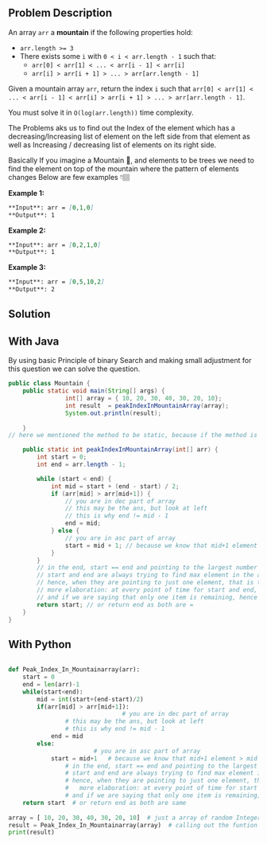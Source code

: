 ## Problem Description

An array `arr` a **mountain** if the following properties hold:

- `arr.length >= 3`
- There exists some `i` with `0 < i < arr.length - 1` such that:
    - `arr[0] < arr[1] < ... < arr[i - 1] < arr[i]`
    - `arr[i] > arr[i + 1] > ... > arr[arr.length - 1]`

Given a mountain array `arr`, return the index `i` such that `arr[0] < arr[1] < ... < arr[i - 1] < arr[i] > arr[i + 1] > ... > arr[arr.length - 1]`.

You must solve it in `O(log(arr.length))` time complexity.

The Problems aks us to find out the Index of the element which has a decreasing/Increasing list of element on the left side from that element as well as Increasing / decreasing list of elements on its right side.

Basically If you imagine a Mountain 🗻, and elements to be trees we need to find the element on top of the mountain where the pattern of elements changes Below are few examples 👇🏽

**Example 1:**

```markdown
**Input**: arr = [0,1,0]
**Output**: 1
```

**Example 2:**

```markdown
**Input**: arr = [0,2,1,0]
**Output**: 1
```

**Example 3:**

```markdown
**Input**: arr = [0,5,10,2]
**Output**: 2
```

## Solution

## With Java

By using basic Principle of binary Search and making small adjustment for this question we can solve the question.

```java
public class Mountain {
    public static void main(String[] args) {
				int[] array = { 10, 20, 30, 40, 30, 20, 10};
				int result  = peakIndexInMountainArray(array);
				System.out.println(result);
					
    }
// here we mentioned the method to be static, because if the method is static we can access that method without an object(i.e , we can access the method directly with its name).

    public static int peakIndexInMountainArray(int[] arr) {
        int start = 0;
        int end = arr.length - 1;

        while (start < end) {
            int mid = start + (end - start) / 2;
            if (arr[mid] > arr[mid+1]) {
                // you are in dec part of array
                // this may be the ans, but look at left
                // this is why end != mid - 1
                end = mid;
            } else {
                // you are in asc part of array
                start = mid + 1; // because we know that mid+1 element > mid element
            }
        }
        // in the end, start == end and pointing to the largest number because of the 2 checks above
        // start and end are always trying to find max element in the above 2 checks
        // hence, when they are pointing to just one element, that is the max one because that is what the checks say
        // more elaboration: at every point of time for start and end, they have the best possible answer till that time
        // and if we are saying that only one item is remaining, hence cuz of above line that is the best possible ans
        return start; // or return end as both are =
    }
}
```
## With Python
```python

def Peak_Index_In_Mountainarray(arr):
    start = 0
    end = len(arr)-1
    while(start<end):
        mid = int(start+(end-start)/2)
        if(arr[mid] > arr[mid+1]):
								# you are in dec part of array
                # this may be the ans, but look at left
                # this is why end != mid - 1
            end = mid
        else:
						# you are in asc part of array
            start = mid+1   # because we know that mid+1 element > mid element
				# in the end, start == end and pointing to the largest number because of the 2 checks above
				# start and end are always trying to find max element in the above 2 checks
				# hence, when they are pointing to just one element, that is the max one because that is what the checks say
				#	more elaboration: at every point of time for start and end, they have the best possible answer till that time
				# and if we are saying that only one item is remaining, hence cuz of above line that is the best possible ans
    return start  # or return end as both are same
 
array = [ 10, 20, 30, 40, 30, 20, 10]  # just a array of random Integers
result = Peak_Index_In_Mountainarray(array)  # calling out the funtion and storing value 
print(result) 
```